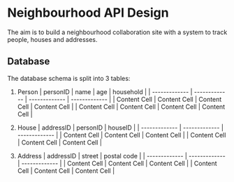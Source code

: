 # Neighbourhood API Design

The aim is to build a neighbourhood collaboration site with a system to track people, houses and addresses.

## Database

The database schema is split into 3 tables:

1. Person
| personID | name | age  | household | 
| ------------- | ------------- | ------------- | ------------- |
| Content Cell  | Content Cell  | Content Cell  | Content Cell  |
| Content Cell  | Content Cell  | Content Cell  | Content Cell  |

2. House
| addressID | personID | houseID |
| ------------- | ------------- | ------------- |
| Content Cell  | Content Cell  | Content Cell  |
| Content Cell  | Content Cell  | Content Cell  |

3. Address
| addressID | street | postal code |
| ------------- | ------------- | ------------- |
| Content Cell  | Content Cell  | Content Cell  |
| Content Cell  | Content Cell  | Content Cell  |
